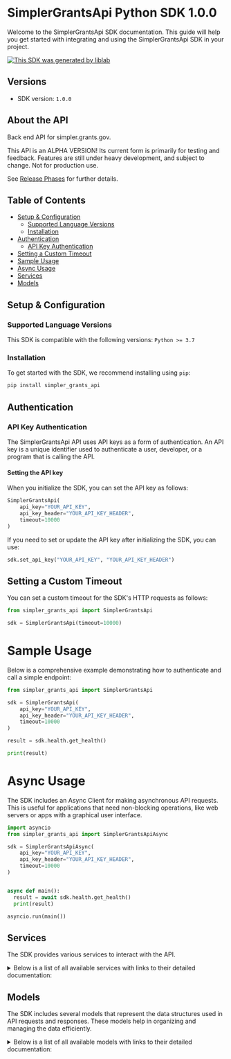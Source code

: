 # SimplerGrantsApi Python SDK 1.0.0

Welcome to the SimplerGrantsApi SDK documentation. This guide will help you get started with integrating and using the SimplerGrantsApi SDK in your project.

[![This SDK was generated by liblab](https://public-liblab-readme-assets.s3.us-east-1.amazonaws.com/built-by-liblab-icon.svg)](https://liblab.com/?utm_source=readme)

## Versions

- SDK version: `1.0.0`

## About the API

Back end API for simpler.grants.gov.

This API is an ALPHA VERSION! Its current form is primarily for testing and feedback. Features are still under heavy development, and subject to change. Not for production use.

See [Release Phases](https://github.com/github/roadmap?tab=readme-ov-file#release-phases) for further details.

## Table of Contents

- [Setup & Configuration](#setup--configuration)
  - [Supported Language Versions](#supported-language-versions)
  - [Installation](#installation)
- [Authentication](#authentication)
  - [API Key Authentication](#api-key-authentication)
- [Setting a Custom Timeout](#setting-a-custom-timeout)
- [Sample Usage](#sample-usage)
- [Async Usage](#async-usage)
- [Services](#services)
- [Models](#models)

## Setup & Configuration

### Supported Language Versions

This SDK is compatible with the following versions: `Python >= 3.7`

### Installation

To get started with the SDK, we recommend installing using `pip`:

```bash
pip install simpler_grants_api
```

## Authentication

### API Key Authentication

The SimplerGrantsApi API uses API keys as a form of authentication. An API key is a unique identifier used to authenticate a user, developer, or a program that is calling the API.

#### Setting the API key

When you initialize the SDK, you can set the API key as follows:

```py
SimplerGrantsApi(
    api_key="YOUR_API_KEY",
    api_key_header="YOUR_API_KEY_HEADER",
    timeout=10000
)
```

If you need to set or update the API key after initializing the SDK, you can use:

```py
sdk.set_api_key("YOUR_API_KEY", "YOUR_API_KEY_HEADER")
```

## Setting a Custom Timeout

You can set a custom timeout for the SDK's HTTP requests as follows:

```py
from simpler_grants_api import SimplerGrantsApi

sdk = SimplerGrantsApi(timeout=10000)
```

# Sample Usage

Below is a comprehensive example demonstrating how to authenticate and call a simple endpoint:

```py
from simpler_grants_api import SimplerGrantsApi

sdk = SimplerGrantsApi(
    api_key="YOUR_API_KEY",
    api_key_header="YOUR_API_KEY_HEADER",
    timeout=10000
)

result = sdk.health.get_health()

print(result)

```

# Async Usage

The SDK includes an Async Client for making asynchronous API requests. This is useful for applications that need non-blocking operations, like web servers or apps with a graphical user interface.

```py
import asyncio
from simpler_grants_api import SimplerGrantsApiAsync

sdk = SimplerGrantsApiAsync(
    api_key="YOUR_API_KEY",
    api_key_header="YOUR_API_KEY_HEADER",
    timeout=10000
)


async def main():
  result = await sdk.health.get_health()
  print(result)

asyncio.run(main())
```

## Services

The SDK provides various services to interact with the API.

<details> 
<summary>Below is a list of all available services with links to their detailed documentation:</summary>

| Name                                                                             |
| :------------------------------------------------------------------------------- |
| [HealthService](documentation/services/HealthService.md)                         |
| [AgencyV1Service](documentation/services/AgencyV1Service.md)                     |
| [ExtractV1Service](documentation/services/ExtractV1Service.md)                   |
| [OpportunityV1Service](documentation/services/OpportunityV1Service.md)           |
| [UserV1InternalOnlyService](documentation/services/UserV1InternalOnlyService.md) |

</details>

## Models

The SDK includes several models that represent the data structures used in API requests and responses. These models help in organizing and managing the data efficiently.

<details> 
<summary>Below is a list of all available models with links to their detailed documentation:</summary>

| Name                                                                                                                 | Description |
| :------------------------------------------------------------------------------------------------------------------- | :---------- |
| [HealthcheckResponse](documentation/models/HealthcheckResponse.md)                                                   |             |
| [AgencyListRequest](documentation/models/AgencyListRequest.md)                                                       |             |
| [AgencyListResponse](documentation/models/AgencyListResponse.md)                                                     |             |
| [AgencySearchRequest](documentation/models/AgencySearchRequest.md)                                                   |             |
| [AgencySearchResponseV1](documentation/models/AgencySearchResponseV1.md)                                             |             |
| [ExtractMetadataRequest](documentation/models/ExtractMetadataRequest.md)                                             |             |
| [ExtractMetadataListResponse](documentation/models/ExtractMetadataListResponse.md)                                   |             |
| [OpportunitySearchRequestV1](documentation/models/OpportunitySearchRequestV1.md)                                     |             |
| [OpportunitySearchResponseV1](documentation/models/OpportunitySearchResponseV1.md)                                   |             |
| [OpportunityGetResponseV1](documentation/models/OpportunityGetResponseV1.md)                                         |             |
| [UserTokenLogoutResponse](documentation/models/UserTokenLogoutResponse.md)                                           |             |
| [UserTokenRefreshResponse](documentation/models/UserTokenRefreshResponse.md)                                         |             |
| [UserGetResponse](documentation/models/UserGetResponse.md)                                                           |             |
| [UserOrganizationsResponse](documentation/models/UserOrganizationsResponse.md)                                       |             |
| [UserSaveOpportunityRequest](documentation/models/UserSaveOpportunityRequest.md)                                     |             |
| [UserSaveOpportunityResponse](documentation/models/UserSaveOpportunityResponse.md)                                   |             |
| [UserSavedOpportunitiesRequest](documentation/models/UserSavedOpportunitiesRequest.md)                               |             |
| [UserSavedOpportunitiesResponse](documentation/models/UserSavedOpportunitiesResponse.md)                             |             |
| [UserDeleteSavedOpportunityResponse](documentation/models/UserDeleteSavedOpportunityResponse.md)                     |             |
| [UserSaveSearchRequest](documentation/models/UserSaveSearchRequest.md)                                               |             |
| [UserSaveSearchResponse](documentation/models/UserSaveSearchResponse.md)                                             |             |
| [UserSavedSearchesRequest](documentation/models/UserSavedSearchesRequest.md)                                         |             |
| [UserSavedSearchesResponse](documentation/models/UserSavedSearchesResponse.md)                                       |             |
| [UserUpdateSavedSearchRequest](documentation/models/UserUpdateSavedSearchRequest.md)                                 |             |
| [UserUpdateSavedSearchResponse](documentation/models/UserUpdateSavedSearchResponse.md)                               |             |
| [UserDeleteSavedSearchResponse](documentation/models/UserDeleteSavedSearchResponse.md)                               |             |
| [HealthcheckMetadata](documentation/models/HealthcheckMetadata.md)                                                   |             |
| [AgencyFilterV1](documentation/models/AgencyFilterV1.md)                                                             |             |
| [AgencyPaginationV1](documentation/models/AgencyPaginationV1.md)                                                     |             |
| [SortOrderAgencyPaginationV1](documentation/models/SortOrderAgencyPaginationV1.md)                                   |             |
| [AgencyResponse](documentation/models/AgencyResponse.md)                                                             |             |
| [PaginationInfo](documentation/models/PaginationInfo.md)                                                             |             |
| [SortOrder](documentation/models/SortOrder.md)                                                                       |             |
| [AgencySearchFilterV1](documentation/models/AgencySearchFilterV1.md)                                                 |             |
| [AgencySearchPaginationV1](documentation/models/AgencySearchPaginationV1.md)                                         |             |
| [HasActiveOpportunityFilterV1](documentation/models/HasActiveOpportunityFilterV1.md)                                 |             |
| [IsTestAgencyFilterV1](documentation/models/IsTestAgencyFilterV1.md)                                                 |             |
| [OpportunityStatusesFilterV1](documentation/models/OpportunityStatusesFilterV1.md)                                   |             |
| [SortOrderAgencySearchPaginationV1](documentation/models/SortOrderAgencySearchPaginationV1.md)                       |             |
| [AgencyV1](documentation/models/AgencyV1.md)                                                                         |             |
| [ExtractMetadataFilterV1](documentation/models/ExtractMetadataFilterV1.md)                                           |             |
| [ExtractMetadataPaginationV1](documentation/models/ExtractMetadataPaginationV1.md)                                   |             |
| [DateRange](documentation/models/DateRange.md)                                                                       |             |
| [SortOrderExtractMetadataPaginationV1](documentation/models/SortOrderExtractMetadataPaginationV1.md)                 |             |
| [ExtractMetadataResponse](documentation/models/ExtractMetadataResponse.md)                                           |             |
| [ExperimentalV1](documentation/models/ExperimentalV1.md)                                                             |             |
| [OpportunitySearchFilterV1](documentation/models/OpportunitySearchFilterV1.md)                                       |             |
| [OpportunityPaginationV1](documentation/models/OpportunityPaginationV1.md)                                           |             |
| [AgencyOppSearchFilterV1](documentation/models/AgencyOppSearchFilterV1.md)                                           |             |
| [ApplicantTypeFilterV1](documentation/models/ApplicantTypeFilterV1.md)                                               |             |
| [AssistanceListingNumberFilterV1](documentation/models/AssistanceListingNumberFilterV1.md)                           |             |
| [AwardCeilingFilterV1](documentation/models/AwardCeilingFilterV1.md)                                                 |             |
| [AwardFloorFilterV1](documentation/models/AwardFloorFilterV1.md)                                                     |             |
| [CloseDateFilterV1](documentation/models/CloseDateFilterV1.md)                                                       |             |
| [EstimatedTotalProgramFundingFilterV1](documentation/models/EstimatedTotalProgramFundingFilterV1.md)                 |             |
| [ExpectedNumberAwardsFilterV1](documentation/models/ExpectedNumberAwardsFilterV1.md)                                 |             |
| [FundingCategoryFilterV1](documentation/models/FundingCategoryFilterV1.md)                                           |             |
| [FundingInstrumentFilterV1](documentation/models/FundingInstrumentFilterV1.md)                                       |             |
| [IsCostSharingFilterV1](documentation/models/IsCostSharingFilterV1.md)                                               |             |
| [OpportunityStatusFilterV1](documentation/models/OpportunityStatusFilterV1.md)                                       |             |
| [PostDateFilterV1](documentation/models/PostDateFilterV1.md)                                                         |             |
| [TopLevelAgencyOppSearchFilterV1](documentation/models/TopLevelAgencyOppSearchFilterV1.md)                           |             |
| [SortOrderOpportunityPaginationV1](documentation/models/SortOrderOpportunityPaginationV1.md)                         |             |
| [OpportunityV1](documentation/models/OpportunityV1.md)                                                               |             |
| [OpportunityFacetV1](documentation/models/OpportunityFacetV1.md)                                                     |             |
| [OpportunityAssistanceListingV1](documentation/models/OpportunityAssistanceListingV1.md)                             |             |
| [OpportunitySummaryV1](documentation/models/OpportunitySummaryV1.md)                                                 |             |
| [OpportunityWithAttachmentsV1](documentation/models/OpportunityWithAttachmentsV1.md)                                 |             |
| [OpportunityAttachmentV1](documentation/models/OpportunityAttachmentV1.md)                                           |             |
| [CompetitionAlpha](documentation/models/CompetitionAlpha.md)                                                         |             |
| [CompetitionFormAlpha](documentation/models/CompetitionFormAlpha.md)                                                 |             |
| [CompetitionInstructionAlpha](documentation/models/CompetitionInstructionAlpha.md)                                   |             |
| [FormAlpha](documentation/models/FormAlpha.md)                                                                       |             |
| [FormInstruction](documentation/models/FormInstruction.md)                                                           |             |
| [User](documentation/models/User.md)                                                                                 |             |
| [UserOrganization](documentation/models/UserOrganization.md)                                                         |             |
| [SamGovEntity](documentation/models/SamGovEntity.md)                                                                 |             |
| [UserGetSavedOpportunityPaginationV1](documentation/models/UserGetSavedOpportunityPaginationV1.md)                   |             |
| [SortOrderUserGetSavedOpportunityPaginationV1](documentation/models/SortOrderUserGetSavedOpportunityPaginationV1.md) |             |
| [SavedOpportunityResponseV1](documentation/models/SavedOpportunityResponseV1.md)                                     |             |
| [SavedOpportunitySummaryV1](documentation/models/SavedOpportunitySummaryV1.md)                                       |             |
| [SavedSearchResponse](documentation/models/SavedSearchResponse.md)                                                   |             |
| [UserGetSavedSearchPaginationV1](documentation/models/UserGetSavedSearchPaginationV1.md)                             |             |
| [SortOrderUserGetSavedSearchPaginationV1](documentation/models/SortOrderUserGetSavedSearchPaginationV1.md)           |             |
| [ErrorResponse](documentation/models/ErrorResponse.md)                                                               |             |
| [ValidationIssue](documentation/models/ValidationIssue.md)                                                           |             |

</details>

<!-- This file was generated by liblab | https://liblab.com/ -->
